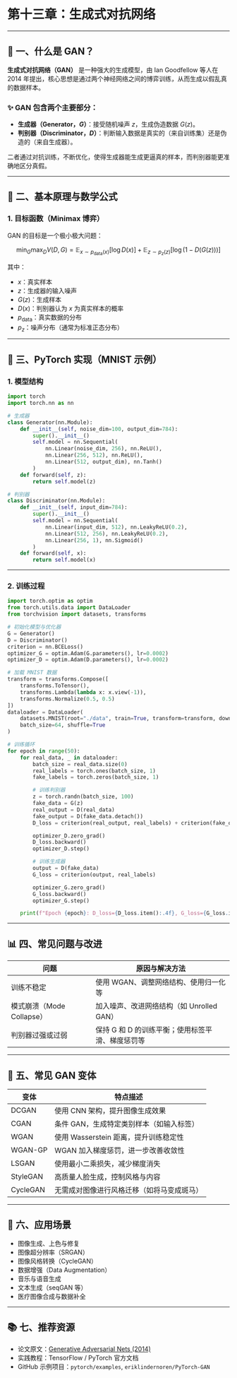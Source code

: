 # 第十三章：生成式对抗网络

---

## 🧠 一、什么是 GAN？

**生成式对抗网络（GAN）** 是一种强大的生成模型，由 Ian Goodfellow 等人在 2014 年提出，核心思想是通过两个神经网络之间的博弈训练，从而生成以假乱真的数据样本。

### ✨ GAN 包含两个主要部分：

- **生成器（Generator，$G$）**：接受随机噪声 $z$，生成伪造数据 $G(z)$。
- **判别器（Discriminator，$D$）**：判断输入数据是真实的（来自训练集）还是伪造的（来自生成器）。

二者通过对抗训练，不断优化，使得生成器能生成更逼真的样本，而判别器能更准确地区分真假。

---

## 📐 二、基本原理与数学公式

### 1. 目标函数（Minimax 博弈）

GAN 的目标是一个极小极大问题：

$$
\min_G \max_D V(D, G) = \mathbb{E}_{x \sim p_{\text{data}}(x)}[\log D(x)] + \mathbb{E}_{z \sim p_z(z)}[\log(1 - D(G(z)))]
$$

其中：

- $x$：真实样本
- $z$：生成器的输入噪声
- $G(z)$：生成样本
- $D(x)$：判别器认为 $x$ 为真实样本的概率
- $p_{\text{data}}$：真实数据的分布
- $p_z$：噪声分布（通常为标准正态分布）

---

## 🧪 三、PyTorch 实现（MNIST 示例）

### 1. 模型结构

```python
import torch
import torch.nn as nn

# 生成器
class Generator(nn.Module):
    def __init__(self, noise_dim=100, output_dim=784):
        super().__init__()
        self.model = nn.Sequential(
            nn.Linear(noise_dim, 256), nn.ReLU(),
            nn.Linear(256, 512), nn.ReLU(),
            nn.Linear(512, output_dim), nn.Tanh()
        )
    def forward(self, z):
        return self.model(z)

# 判别器
class Discriminator(nn.Module):
    def __init__(self, input_dim=784):
        super().__init__()
        self.model = nn.Sequential(
            nn.Linear(input_dim, 512), nn.LeakyReLU(0.2),
            nn.Linear(512, 256), nn.LeakyReLU(0.2),
            nn.Linear(256, 1), nn.Sigmoid()
        )
    def forward(self, x):
        return self.model(x)
```

---

### 2. 训练过程

```python
import torch.optim as optim
from torch.utils.data import DataLoader
from torchvision import datasets, transforms

# 初始化模型与优化器
G = Generator()
D = Discriminator()
criterion = nn.BCELoss()
optimizer_G = optim.Adam(G.parameters(), lr=0.0002)
optimizer_D = optim.Adam(D.parameters(), lr=0.0002)

# 加载 MNIST 数据
transform = transforms.Compose([
    transforms.ToTensor(),
    transforms.Lambda(lambda x: x.view(-1)),
    transforms.Normalize(0.5, 0.5)
])
dataloader = DataLoader(
    datasets.MNIST(root="./data", train=True, transform=transform, download=True),
    batch_size=64, shuffle=True
)

# 训练循环
for epoch in range(50):
    for real_data, _ in dataloader:
        batch_size = real_data.size(0)
        real_labels = torch.ones(batch_size, 1)
        fake_labels = torch.zeros(batch_size, 1)

        # 训练判别器
        z = torch.randn(batch_size, 100)
        fake_data = G(z)
        real_output = D(real_data)
        fake_output = D(fake_data.detach())
        D_loss = criterion(real_output, real_labels) + criterion(fake_output, fake_labels)

        optimizer_D.zero_grad()
        D_loss.backward()
        optimizer_D.step()

        # 训练生成器
        output = D(fake_data)
        G_loss = criterion(output, real_labels)

        optimizer_G.zero_grad()
        G_loss.backward()
        optimizer_G.step()

    print(f"Epoch {epoch}: D_loss={D_loss.item():.4f}, G_loss={G_loss.item():.4f}")
```

---

## 📊 四、常见问题与改进

| 问题                 | 原因与解决方法                                         |
|----------------------|--------------------------------------------------------|
| 训练不稳定           | 使用 WGAN、调整网络结构、使用归一化等                 |
| 模式崩溃（Mode Collapse） | 加入噪声、改进网络结构（如 Unrolled GAN）            |
| 判别器过强或过弱     | 保持 G 和 D 的训练平衡；使用标签平滑、梯度惩罚等       |

---

## 🚀 五、常见 GAN 变体

| 变体       | 特点描述                                             |
|------------|------------------------------------------------------|
| DCGAN      | 使用 CNN 架构，提升图像生成效果                      |
| CGAN       | 条件 GAN，生成特定类别样本（如输入标签）            |
| WGAN       | 使用 Wasserstein 距离，提升训练稳定性                |
| WGAN-GP    | WGAN 加入梯度惩罚，进一步改善收敛性                  |
| LSGAN      | 使用最小二乘损失，减少梯度消失                       |
| StyleGAN   | 高质量人脸生成，控制风格与内容                       |
| CycleGAN   | 无需成对图像进行风格迁移（如将马变成斑马）           |

---

## 🧱 六、应用场景

- 图像生成、上色与修复
- 图像超分辨率（SRGAN）
- 图像风格转换（CycleGAN）
- 数据增强（Data Augmentation）
- 音乐与语音生成
- 文本生成（seqGAN 等）
- 医疗图像合成与数据补全

---

## 📚 七、推荐资源

- 论文原文：[Generative Adversarial Nets (2014)](https://arxiv.org/abs/1406.2661)
- 实践教程：TensorFlow / PyTorch 官方文档
- GitHub 示例项目：`pytorch/examples`, `eriklindernoren/PyTorch-GAN`

